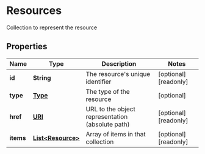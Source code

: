 

# Resources

Collection to represent the resource
## Properties

Name | Type | Description | Notes
------------ | ------------- | ------------- | -------------
**id** | **String** | The resource&#39;s unique identifier |  [optional] [readonly]
**type** | [**Type**](Type.md) | The type of the resource |  [optional]
**href** | [**URI**](URI.md) | URL to the object representation (absolute path) |  [optional] [readonly]
**items** | [**List&lt;Resource&gt;**](Resource.md) | Array of items in that collection |  [optional] [readonly]



